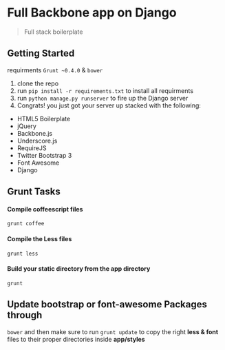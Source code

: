 # Full Backbone app on Django

> Full stack boilerplate

## Getting Started
requirments `Grunt ~0.4.0` & `bower`

1. clone the repo
2. run `pip install -r requirements.txt` to install all requirments
3. run `python manage.py runserver` to fire up the Django server
4. Congrats! you just got your server up stacked with the following:
  - HTML5 Boilerplate
  - jQuery
  - Backbone.js
  - Underscore.js
  - RequireJS
  - Twitter Bootstrap 3
  - Font Awesome
  - Django 

## Grunt Tasks

#### Compile coffeescript files
`grunt coffee`

#### Compile the Less files
`grunt less`

#### Build your __static__ directory from the __app__ directory
`grunt`

## Update bootstrap or font-awesome Packages through
`bower` and then make sure to run `grunt update` to copy the right __less & font__ files to their proper directories inside __app/styles__
